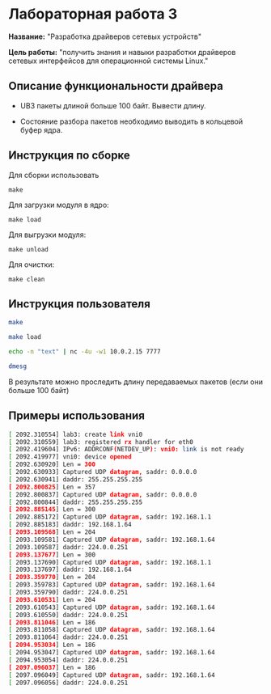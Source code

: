 # Лабораторная работа 3

**Название:** "Разработка драйверов сетевых устройств"

**Цель работы:** "получить знания и навыки разработки драйверов сетевых
интерфейсов для операционной системы Linux."

## Описание функциональности драйвера

- UВЗ пакеты длиной больше 100 байт. Вывести длину.

- Состояние разбора пакетов необходимо выводить в кольцевой буфер ядра.

## Инструкция по сборке

Для сборки использовать

`make`

Для загрузки модуля в ядро:

`make load`

Для выгрузки модуля:

`make unload`

Для очистки:

`make clean`

## Инструкция пользователя

```bash
make

make load

echo -n "text" | nc -4u -w1 10.0.2.15 7777

dmesg
```

В результате можно проследить длину передаваемых пакетов (если они больше 100 байт)

## Примеры использования

```bash
[ 2092.310554] lab3: create link vni0
[ 2092.310559] lab3: registered rx handler for eth0
[ 2092.419604] IPv6: ADDRCONF(NETDEV_UP): vni0: link is not ready
[ 2092.419977] vni0: device opened
[ 2092.630920] Len = 300
[ 2092.630933] Captured UDP datagram, saddr: 0.0.0.0
[ 2092.630941] daddr: 255.255.255.255
[ 2092.800825] Len = 357
[ 2092.800837] Captured UDP datagram, saddr: 0.0.0.0
[ 2092.800844] daddr: 255.255.255.255
[ 2092.885145] Len = 300
[ 2092.885172] Captured UDP datagram, saddr: 192.168.1.1
[ 2092.885183] daddr: 192.168.1.64
[ 2093.109568] Len = 204
[ 2093.109581] Captured UDP datagram, saddr: 192.168.1.64
[ 2093.109587] daddr: 224.0.0.251
[ 2093.137677] Len = 300
[ 2093.137690] Captured UDP datagram, saddr: 192.168.1.1
[ 2093.137697] daddr: 192.168.1.64
[ 2093.359770] Len = 204
[ 2093.359783] Captured UDP datagram, saddr: 192.168.1.64
[ 2093.359790] daddr: 224.0.0.251
[ 2093.610531] Len = 204
[ 2093.610543] Captured UDP datagram, saddr: 192.168.1.64
[ 2093.610550] daddr: 224.0.0.251
[ 2093.811046] Len = 186
[ 2093.811058] Captured UDP datagram, saddr: 192.168.1.64
[ 2093.811064] daddr: 224.0.0.251
[ 2094.953034] Len = 186
[ 2094.953047] Captured UDP datagram, saddr: 192.168.1.64
[ 2094.953054] daddr: 224.0.0.251
[ 2097.096037] Len = 186
[ 2097.096049] Captured UDP datagram, saddr: 192.168.1.64
[ 2097.096056] daddr: 224.0.0.251
```

